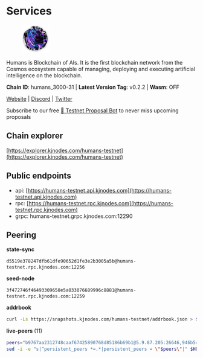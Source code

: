 # Services

<figure><img src="https://raw.githubusercontent.com/kj89/cosmos-images/main/logos/humans.png" alt=""><figcaption></figcaption></figure>

Humans is Blockchain of AIs. It is the first blockchain network  from the Cosmos ecosystem capable of managing, deploying and  executing artificial intelligence on the blockchain.

**Chain ID**: humans_3000-31 | **Latest Version Tag**: v0.2.2 | **Wasm**: OFF

[Website](https://humans.ai) | [Discord](https://discord.gg/humansdotai) | [Twitter](https://twitter.com/humansdotai)



Subscribe to our free [🤖 Testnet Proposal Bot](https://t.me/kjnodes_testnet_proposal_bot) to never miss upcoming proposals


## Chain explorer
[https://explorer.kjnodes.com/humans-testnet](https://explorer.kjnodes.com/humans-testnet)

## Public endpoints

* api: [https://humans-testnet.api.kjnodes.com](https://humans-testnet.api.kjnodes.com)
* rpc: [https://humans-testnet.rpc.kjnodes.com](https://humans-testnet.rpc.kjnodes.com)
* grpc: humans-testnet.grpc.kjnodes.com:12290

## Peering

**state-sync**

```text
d5519e378247dfb61dfe90652d1fe3e2b3005a5b@humans-testnet.rpc.kjnodes.com:12256
```

**seed-node**

```text
3f472746f46493309650e5a033076689996c8881@humans-testnet.rpc.kjnodes.com:12259
```

**addrbook**
```bash
curl -Ls https://snapshots.kjnodes.com/humans-testnet/addrbook.json > $HOME/.humansd/config/addrbook.json
```

**live-peers** (11)
```bash
peers="b9767aa2312748caaf67425890768d85186b69b1@5.9.87.205:26646,946b549550e9c564193bf4c963d84b17e5415a50@136.243.136.241:26656,5b92ede5e88c5029d6c7b3b360b9cf59051ce409@65.109.84.33:26656,6e2dac7a826fa2c21867dc6620b5945574a89865@65.109.155.238:29656,b1f13e9971cfdcf784fb0efbd1b72417d5410a02@195.201.59.194:26656,f8ae768832a2665c915c3965a5bb8dc1031d5c1e@46.4.23.42:16656,497886715ac23475f7428bd177b9fa53ff886a8d@78.46.80.79:26656,fd6bccda6c8c16ed694c1f447966202492a3945c@65.108.72.253:26656,3563bf0924f203b6b7c5e31c21c1de4a8f2e0949@178.23.126.92:26656,4a6451353a1040ccb2638de485feda28d40416cd@65.109.84.103:26656,d5519e378247dfb61dfe90652d1fe3e2b3005a5b@65.109.68.190:12256"
sed -i -e "s|^persistent_peers *=.*|persistent_peers = \"$peers\"|" $HOME/.humansd/config/config.toml
```
